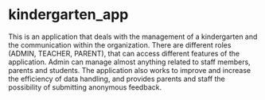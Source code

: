 # kindergarten_app

This is an application that deals with the management of a kindergarten and the communication within the organization. There are different roles (ADMIN, TEACHER, PARENT), that can access different features of the application. Admin can manage almost anything related to staff members, parents and students. The application also works to improve and increase the efficiency of data handling, and provides parents and staff the possibility of submitting anonymous feedback.
